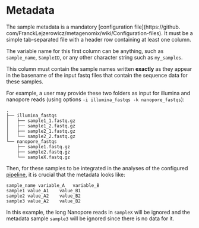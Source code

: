 # Metadata

The sample metadata is a mandatory [configuration file](https://github.
com/FranckLejzerowicz/metagenomix/wiki/Configuration-files).
It must be a simple tab-separated file with a header row containing at least 
one column.

The variable name for this first column can be anything, such as 
`sample_name`, `SampleID`, or any other character string such as 
`my_samples`.

This column must contain the sample names written **exactly** as they appear in 
the basename of the input fastq files that contain the sequence data for 
these samples.

For example, a user may provide these two folders as input for illumina and 
nanopore reads (using options `-i illumina_fastqs -k nanopore_fastqs`):

```
.
├── illumina_fastqs
│   ├── sample1_1.fastq.gz
│   ├── sample1_2.fastq.gz
│   ├── sample2_1.fastq.gz
│   └── sample2_2.fastq.gz
└── nanopore_fastqs
    ├── sample1.fastq.gz
    ├── sample2.fastq.gz
    └── sampleX.fastq.gz
```

Then, for these samples to be integrated in the analyses of the 
configured [pipeline](), it is crucial that the metadata looks like:

```
sample_name variable_A   variable_B
sample1 value_A1    value_B1
sample2 value_A2    value_B2
sample3 value_A2    value_B2
```

In this example, the long Nanopore reads in `sampleX` will be ignored and the 
metadata sample `sample3` will be ignored since there is no data for it.
